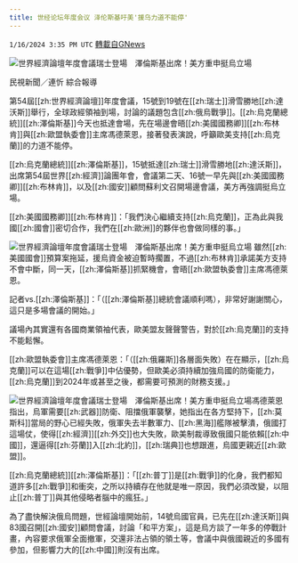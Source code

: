 ```yaml
---
title: 世经论坛年度会议 泽伦斯基吁美'援乌力道不能停'
---
```

`1/16/2024 3:35 PM UTC` [轉載自GNews](https://gnews.org/articles/2225360)

![世界經濟論壇年度會議瑞士登場　澤倫斯基出席！美方重申挺烏立場](https://cdn.ftvnews.com.tw/manasystem/FileData/News/0f60e739-02c4-4abe-9b23-be5e9898de0c.jpg "世界經濟論壇年度會議瑞士登場　澤倫斯基出席！美方重申挺烏立場")

民視新聞／連忻 綜合報導

第54屆[[zh:世界經濟論壇]]年度會議，15號到19號在[[zh:瑞士]]滑雪勝地[[zh:達沃斯]]舉行，全球政經領袖到場，討論的議題包含[[zh:俄烏戰爭]]。[[zh:烏克蘭總統]][[zh:澤倫斯基]]今天也抵達會場，先在場邊會晤[[zh:美國國務卿]][[zh:布林肯]]與[[zh:歐盟執委會]]主席馮德萊恩，接著發表演說，呼籲歐美支持[[zh:烏克蘭]]的力道不能停。

[[zh:烏克蘭總統]][[zh:澤倫斯基]]，15號抵達[[zh:瑞士]]滑雪勝地[[zh:達沃斯]]，出席第54屆世界[[zh:經濟]]論團年會，會議第二天、16號一早先與[[zh:美國國務卿]][[zh:布林肯]]，以及[[zh:國安]]顧問蘇利文召開場邊會議，美方再強調挺烏立場。

[[zh:美國國務卿]][[zh:布林肯]]：「我們決心繼續支持[[zh:烏克蘭]]，正為此與我國[[zh:國會]]密切合作，我們在[[zh:歐洲]]的夥伴也會做同樣的事。」

![世界經濟論壇年度會議瑞士登場　澤倫斯基出席！美方重申挺烏立場](https://cdn.ftvnews.com.tw/summernotefiles/News/bf835fdc-d49a-4437-ac8c-26d9347daecf.jpg "世界經濟論壇年度會議瑞士登場　澤倫斯基出席！美方重申挺烏立場") 雖然[[zh:美國國會]]預算案拖延，援烏資金被迫暫時擱置，不過[[zh:布林肯]]承諾美方支持不會中斷，同一天，[[zh:澤倫斯基]]抓緊機會，會晤[[zh:歐盟執委會]]主席馮德萊恩。

記者vs.[[zh:澤倫斯基]]：「（[[zh:澤倫斯基]]總統會議順利嗎），非常好謝謝關心，這只是多場會議的開始。」

議場內其實還有各國商業領袖代表，歐美盟友聲聲警告，對於[[zh:烏克蘭]]的支持不能鬆懈。

[[zh:歐盟執委會]]主席馮德萊恩：「（[[zh:俄羅斯]]各層面失敗）在在顯示，[[zh:烏克蘭]]可以在這場[[zh:戰爭]]中佔優勢，但歐美必須持續加強烏國的防衛能力，[[zh:烏克蘭]]到2024年或甚至之後，都需要可預測的財務支援。」

![世界經濟論壇年度會議瑞士登場　澤倫斯基出席！美方重申挺烏立場](https://cdn.ftvnews.com.tw/summernotefiles/News/ca59eb67-e5f6-489f-bb2d-c2afb5477771.jpg "世界經濟論壇年度會議瑞士登場　澤倫斯基出席！美方重申挺烏立場")​​​​​​​​​馮德萊恩指出，烏軍需要[[zh:武器]]防衛、阻擋俄軍襲擊，她指出在各方堅持下，[[zh:莫斯科]]當局的野心已經失敗，俄軍失去半數軍力、[[zh:黑海]]艦隊被擊潰，俄國打這場仗，使得[[zh:經濟]][[zh:外交]]也大失敗，歐美制裁導致俄國只能依賴[[zh:中國]]，還逼得[[zh:芬蘭]]入[[zh:北約]]，[[zh:瑞典]]也想跟進，烏國更親近[[zh:歐盟]]。

[[zh:烏克蘭總統]][[zh:澤倫斯基]]：「[[zh:普丁]]是[[zh:戰爭]]的化身，我們都知道許多[[zh:戰爭]]和衝突，之所以持續存在他就是唯一原因，我們必須改變，以阻止[[zh:普丁]]與其他侵略者腦中的瘋狂。」

為了盡快解決俄烏問題，世經論壇開始前，14號烏國官員，已先在[[zh:達沃斯]]與83國召開[[zh:國安]]顧問會議，討論「和平方案」，這是烏方談了一年多的停戰計畫，內容要求俄軍全面撤軍，交還非法占領的領土等，會議中與俄國親近的多國有參加，但影響力大的[[zh:中國]]則沒有出席。
